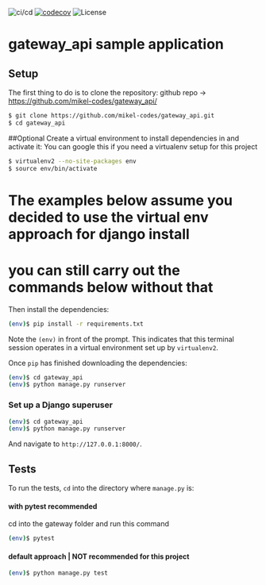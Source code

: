![ci/cd](https://github.com/mikel-codes/gateway_api/actions/workflows/ci.yml/badge.svg)    [![codecov](https://codecov.io/gh/mikel-codes/gateway_api/branch/main/graph/badge.svg)](https://codecov.io/gh/mikel-codes/gateway_api) ![License](https://img.shields.io/github/license/mikel-codes/gateway_api)


# gateway_api sample application

## Setup

The first thing to do is to clone the repository:
github repo -> https://github.com/mikel-codes/gateway_api/
```sh
$ git clone https://github.com/mikel-codes/gateway_api.git
$ cd gateway_api
```

##Optional
Create a virtual environment to install dependencies in and activate it:
You can google this if you need a virtualenv setup for this project
```sh
$ virtualenv2 --no-site-packages env
$ source env/bin/activate
```

# The examples below assume you decided to use the virtual env approach for django install
# you can still carry out the commands below without that
Then install the dependencies:

```sh
(env)$ pip install -r requirements.txt
```
Note the `(env)` in front of the prompt. This indicates that this terminal
session operates in a virtual environment set up by `virtualenv2`.

Once `pip` has finished downloading the dependencies:
```sh
(env)$ cd gateway_api
(env)$ python manage.py runserver
```
### Set up a Django superuser
```sh
(env)$ cd gateway_api
(env)$ python manage.py runserver
```
And navigate to `http://127.0.0.1:8000/`.



## Tests

To run the tests, `cd` into the directory where `manage.py` is:

#### with pytest recommended
cd into the gateway folder and run this command
```sh
(env)$ pytest
```
#### default approach | NOT recommended for this project
```sh
(env)$ python manage.py test
```
